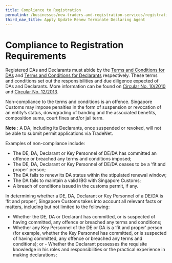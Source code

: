 ```yaml
---
title: Compliance to Registration
permalink: /businesses/new-traders-and-registration-services/registration-services/apply-update-renew-terminate-declaring-agent-account-and-declarant/compliance-to-registration/
third_nav_title: Apply Update Renew Terminate Declaring Agent
---
```



# Compliance to Registration Requirements

   Registered DAs and Declarants must abide by the [Terms and Conditions for DAs](/files/businesses/tcsdafinal.pdf) and [Terms and Conditions for Declarants](/files/businesses/tcsdeclarantfinalwithoutacknowledgement.pdf) respectively. These terms and conditions set out the responsibilities and due diligence expected of DAs and Declarants. More information can be found on [Circular No. 10/2010](/news-and-media/circulars/2010-07-22-Circular102010.pdf) and [Circular No. 12/2013](/news-and-media/circulars/2013-10-07-Circular122013.pdf).
    
   Non-compliance to the terms and conditions is an offence. Singapore Customs may impose penalties in the form of suspension or revocation of an entity’s status, downgrading of banding and the associated benefits, composition sums, court fines and/or jail term.
    
 **Note** : A DA, including its Declarants, once suspended or revoked, will not be able to submit permit applications via TradeNet.
    
   Examples of non-compliance include:
    
   -   The DE, DA, Declarant or Key Personnel of DE/DA has committed an offence or breached any terms and conditions imposed;
   -   The DE, DA, Declarant or Key Personnel of DE/DA ceases to be a ‘fit and proper’ person;
   -   The DA fails to renew its DA status within the stipulated renewal window;
   -   The DA fails to maintain a valid IBG with Singapore Customs;
   -   A breach of conditions issued in the customs permit, if any.
    
   In determining whether a DE, DA, Declarant or Key Personnel of a DE/DA is ‘fit and proper’, Singapore Customs takes into account all relevant facts or matters, including but not limited to the following:
    
   -   Whether the DE, DA or Declarant has committed, or is suspected of having committed, any offence or breached any terms and conditions;
   -   Whether any Key Personnel of the DE or DA is a ‘fit and proper’ person (for example, whether the Key Personnel has committed, or is suspected of having committed, any offence or breached any terms and conditions); or
    -   Whether the Declarant possesses the requisite knowledge in his roles and responsibilities or the practical experience in making declarations;

